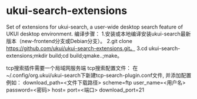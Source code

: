 # ukui-search-extensions
Set of extensions for ukui-search, a user-wide desktop search feature of UKUI desktop environment.
编译步骤：
1.安装或本地编译安装ukui-search最新版本（new-frontend分支或Debian分支）。
2.git clone https://github.com/ukui/ukui-search-extensions.git。
3.cd ukui-search-extensions;mkdir build;cd build;qmake..;make。

tcp搜索插件需要一个局域网服务端 
tcp搜索配置文件： 在~/.config/org.ukui/ukui-search下新建tcp-search-plugin.conf文件, 并添加配置例如： 
download_path=<文件下载路径> 
scheme=ftp 
user_name=<用户名> 
password=<密码> 
host= port=<端口> 
download_port=21

